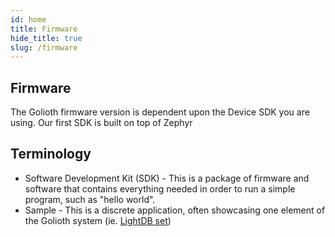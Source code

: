 ```yaml
---
id: home
title: Firmware
hide_title: true
slug: /firmware
---
```


## Firmware

The Golioth firmware version is dependent upon the Device SDK you are using. Our first SDK is built on top of Zephyr

## Terminology

* Software Development Kit (SDK) - This is a package of firmware and software that contains everything needed in order to run a simple program, such as "hello world". 
* Sample - This is a discrete application, often showcasing one element of the Golioth system (ie. [LightDB set](/firmware/zephyr-sdk/samples/lightdb/set))